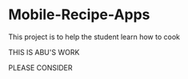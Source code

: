 # Mobile-Recipe-Apps
This project is to help the student learn how to cook

<p> THIS IS ABU'S WORK 
 <P> PLEASE CONSIDER
